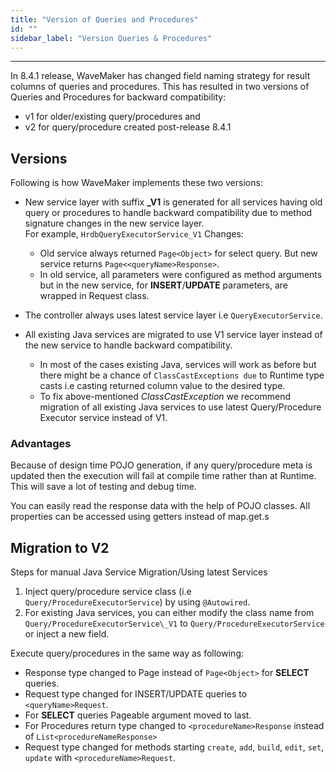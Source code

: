 ```yaml
---
title: "Version of Queries and Procedures"
id: ""
sidebar_label: "Version Queries & Procedures"
---
```

---
In 8.4.1 release, WaveMaker has changed field naming strategy for result columns of queries and procedures. This has resulted in two versions of Queries and Procedures for backward compatibility:

- v1 for older/existing query/procedures and
- v2 for query/procedure created post-release 8.4.1

## Versions

Following is how WaveMaker implements these two versions:

- New service layer with suffix **_V1** is generated for all services having old query or procedures to handle backward compatibility due to method signature changes in the new service layer.  
    For example, `HrdbQueryExecutorService_V1` Changes:  

    - Old service always returned `Page<Object>` for select query. But new service returns `Page<<queryName>Response>`.
    - In old service, all parameters were configured as method arguments but in the new service, for **INSERT**/**UPDATE** parameters, are wrapped in Request class.

- The controller always uses latest service layer i.e `QueryExecutorService`.
- All existing Java services are migrated to use V1 service layer instead of the new service to handle backward compatibility.
    - In most of the cases existing Java, services will work as before but there might be a chance of `ClassCastExceptions due` to Runtime type casts i.e casting returned column value to the desired type.
    - To fix above-mentioned _ClassCastException_ we recommend migration of all existing Java services to use latest Query/Procedure Executor service instead of V1.

### Advantages 
Because of design time POJO generation, if any query/procedure meta is updated then the execution will fail at compile time rather than at Runtime. This will save a lot of testing and debug time.

You can easily read the response data with the help of POJO classes. All properties can be accessed using getters instead of map.get.s

## Migration to V2

Steps for manual Java Service Migration/Using latest Services

1. Inject query/procedure service class (i.e `Query/ProcedureExecutorService`) by using `@Autowired`.
2. For existing Java services, you can either modify the class name from `Query/ProcedureExecutorService\_V1` to `Query/ProcedureExecutorService` or inject a new field.

Execute query/procedures in the same way as following:

- Response type changed to Page instead of `Page<Object>` for **SELECT** queries.
- Request type changed for INSERT/UPDATE queries to `<queryName>Request`.
- For **SELECT** queries Pageable argument moved to last.
- For Procedures return type changed to `<procedureName>Response` instead of `List<procedureNameResponse>`
- Request type changed for methods starting `create`, `add`, `build`, `edit`, `set`, `update` with `<procedureName>Request`.
